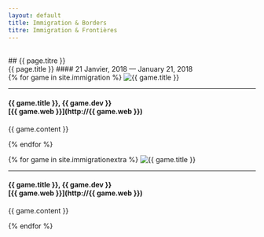 ```yaml
---
layout: default
title: Immigration & Borders
titre: Immigration & Frontières
---
```


<section id="games" class="container-fluid content-section text-center bg-lightyellow" markdown="1">
<br>
## {{ page.titre }} <br> {{ page.title }}
#### 21 Janvier, 2018 — January 21, 2018
<br>
</section>

<div class="text-justify" markdown="1">
{% for game in site.immigration %}
<img src="/img/{{ game.tag }}/{{ game.img }}" alt="{{ game.title }}" class="img-responsive; {{ game.dir }}">

---

#### {{ game.title }}, {{ game.dev }}<br>[{{ game.web }}](http://{{ game.web }})
{{ game.content }}

{% endfor %}

{% for game in site.immigrationextra %}
<img src="/img/{{ game.tag }}/{{ game.img }}" alt="{{ game.title }}" class="img-responsive; {{ game.dir }}">

---

#### {{ game.title }}, {{ game.dev }}<br>[{{ game.web }}](http://{{ game.web }})
{{ game.content }}

{% endfor %}
</div>
